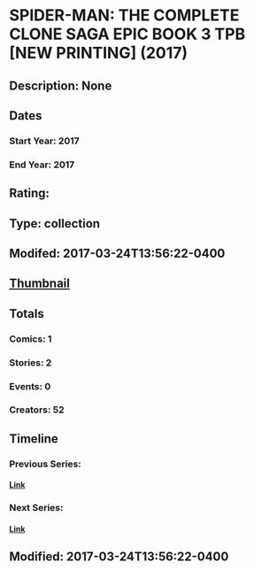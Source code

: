 # SPIDER-MAN: THE COMPLETE CLONE SAGA EPIC BOOK 3 TPB [NEW PRINTING] (2017)
## Description: None
## Dates
### Start Year: 2017
### End Year: 2017
## Rating: 
## Type: collection
## Modifed: 2017-03-24T13:56:22-0400
## [Thumbnail](http://i.annihil.us/u/prod/marvel/i/mg/b/40/image_not_available.jpg)
## Totals
### Comics: 1
### Stories: 2
### Events: 0
### Creators: 52
## Timeline
### Previous Series: 
#### [Link]()
### Next Series: 
#### [Link]()
## Modified: 2017-03-24T13:56:22-0400